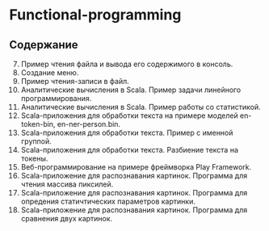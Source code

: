 # Functional-programming

## Содержание
7. Пример чтения файла и вывода его содержимого в консоль.
14. Создание меню.
17. Пример чтения-записи в файл.
18. Аналитические вычисления в Scala. Пример задачи линейного программирования.
19. Аналитические вычисления в Scala. Пример работы со статистикой.
20. Scala-приложения для обработки текста на примере моделей en-token-bin, en-ner-person.bin.
21. Scala-приложения для обработки текста. Пример с именной группой.
22. Scala-приложения для обработки текста. Разбиение текста на токены.
23. Веб-программирование на примере фреймворка Play Framework.
24. Scala-приложение для распознавания картинок. Программа для чтения массива пиксилей.
25. Scala-приложение для распознавания картинок. Программа для опредения статичтических параметров картинки.
26. Scala-приложение для распознавания картинок. Программа для сравнения двух картинок.
